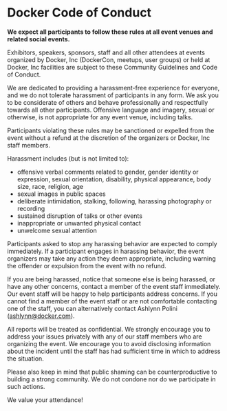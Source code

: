# Docker Code of Conduct

**We expect all participants to follow these rules at all event venues and
related social events.**

Exhibitors, speakers, sponsors, staff and all other attendees at events
organized by Docker, Inc (DockerCon, meetups, user groups) or held at Docker,
Inc facilities are subject to these Community Guidelines and Code of Conduct.

We are dedicated to providing a harassment­-free experience for everyone, and we
do not tolerate harassment of participants in any form. We ask you to be
considerate of others and behave professionally and respectfully towards all other
participants. Offensive language and imagery, sexual or otherwise, is not
appropriate for any event venue, including talks.

Participants violating these rules may be sanctioned or expelled from the event
without a refund at the discretion of the organizers or Docker, Inc staff
members.

Harassment includes (but is not limited to):
- offensive verbal comments related to gender, gender identity or expression, sexual orientation, disability, physical appearance, body size, race, religion, age
- sexual images in public spaces
- deliberate intimidation, stalking, following, harassing photography or recording
- sustained disruption of talks or other events
- inappropriate or unwanted physical contact
- unwelcome sexual attention

Participants asked to stop any harassing behavior are expected to comply
immediately. If a participant engages in harassing behavior, the event
organizers may take any action they deem appropriate, including warning the
offender or expulsion from the event with no refund.

If you are being harassed, notice that someone else is being harassed, or have
any other concerns, contact a member of the event staff immediately. Our event
staff will be happy to help participants address concerns. If you cannot find a
member of the event staff or are not comfortable contacting one of the staff,
you can alternatively contact Ashlynn Polini (ashlynn@docker.com).

All reports will be treated as confidential. We strongly encourage you to
address your issues privately with any of our staff members who are organizing
the event. We encourage you to avoid disclosing information about the incident
until the staff has had sufficient time in which to address the situation.

Please also keep in mind that public shaming can be counter­productive to
building a strong community. We do not condone nor do we participate in such
actions.

We value your attendance!
